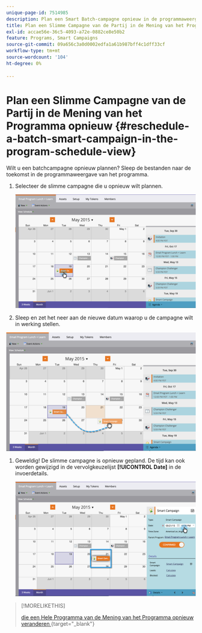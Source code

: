 ```yaml
---
unique-page-id: 7514985
description: Plan een Smart Batch-campagne opnieuw in de programmaweergave - Marketo Docs - Productdocumentatie
title: Plan een Slimme Campagne van de Partij in de Mening van het Programma opnieuw
exl-id: accae56e-36c5-4093-a72e-0882ce8e50b2
feature: Programs, Smart Campaigns
source-git-commit: 09a656c3a0d0002edfa1a61b987bff4c1dff33cf
workflow-type: tm+mt
source-wordcount: '104'
ht-degree: 0%

---
```


# Plan een Slimme Campagne van de Partij in de Mening van het Programma opnieuw {#reschedule-a-batch-smart-campaign-in-the-program-schedule-view}

Wilt u een batchcampagne opnieuw plannen? Sleep de bestanden naar de toekomst in de programmaweergave van het programma.

1. Selecteer de slimme campagne die u opnieuw wilt plannen.

   ![](assets/image2015-5-19-12-3a8-3a28.png)

1. Sleep en zet het neer aan de nieuwe datum waarop u de campagne wilt in werking stellen.

![](assets/image2015-5-19-12-3a12-3a1.png)

1. Geweldig! De slimme campagne is opnieuw gepland. De tijd kan ook worden gewijzigd in de vervolgkeuzelijst **[!UICONTROL Date]** in de invoerdetails.

   ![](assets/image2015-5-19-12-3a15-3a38.png)

>[!MORELIKETHIS]
>
>[ die een Hele Programma van de Mening van het Programma opnieuw veranderen ](/help/marketo/product-docs/core-marketo-concepts/programs/program-schedule-view/rescheduling-an-entire-program-from-the-schedule-view.md){target="_blank"}
